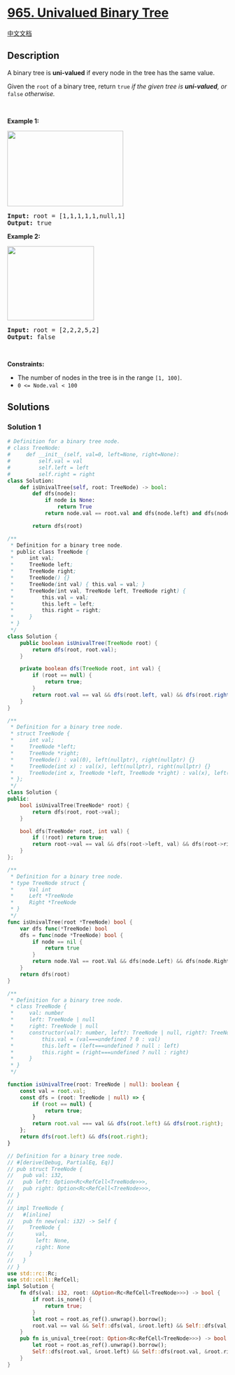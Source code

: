 # [965. Univalued Binary Tree](https://leetcode.com/problems/univalued-binary-tree)

[中文文档](./solution/0900-0999/0965.Univalued%20Binary%20Tree/README.md)

<!-- tags:Tree,Depth-First Search,Breadth-First Search,Binary Tree -->

## Description

<p>A binary tree is <strong>uni-valued</strong> if every node in the tree has the same value.</p>

<p>Given the <code>root</code> of a binary tree, return <code>true</code><em> if the given tree is <strong>uni-valued</strong>, or </em><code>false</code><em> otherwise.</em></p>

<p>&nbsp;</p>
<p><strong class="example">Example 1:</strong></p>
<img alt="" src="./images/unival_bst_1.png" style="width: 265px; height: 172px;" />
<pre>
<strong>Input:</strong> root = [1,1,1,1,1,null,1]
<strong>Output:</strong> true
</pre>

<p><strong class="example">Example 2:</strong></p>
<img alt="" src="./images/unival_bst_2.png" style="width: 198px; height: 169px;" />
<pre>
<strong>Input:</strong> root = [2,2,2,5,2]
<strong>Output:</strong> false
</pre>

<p>&nbsp;</p>
<p><strong>Constraints:</strong></p>

<ul>
	<li>The number of nodes in the tree is in the range <code>[1, 100]</code>.</li>
	<li><code>0 &lt;= Node.val &lt; 100</code></li>
</ul>

## Solutions

### Solution 1

<!-- tabs:start -->

```python
# Definition for a binary tree node.
# class TreeNode:
#     def __init__(self, val=0, left=None, right=None):
#         self.val = val
#         self.left = left
#         self.right = right
class Solution:
    def isUnivalTree(self, root: TreeNode) -> bool:
        def dfs(node):
            if node is None:
                return True
            return node.val == root.val and dfs(node.left) and dfs(node.right)

        return dfs(root)
```

```java
/**
 * Definition for a binary tree node.
 * public class TreeNode {
 *     int val;
 *     TreeNode left;
 *     TreeNode right;
 *     TreeNode() {}
 *     TreeNode(int val) { this.val = val; }
 *     TreeNode(int val, TreeNode left, TreeNode right) {
 *         this.val = val;
 *         this.left = left;
 *         this.right = right;
 *     }
 * }
 */
class Solution {
    public boolean isUnivalTree(TreeNode root) {
        return dfs(root, root.val);
    }

    private boolean dfs(TreeNode root, int val) {
        if (root == null) {
            return true;
        }
        return root.val == val && dfs(root.left, val) && dfs(root.right, val);
    }
}
```

```cpp
/**
 * Definition for a binary tree node.
 * struct TreeNode {
 *     int val;
 *     TreeNode *left;
 *     TreeNode *right;
 *     TreeNode() : val(0), left(nullptr), right(nullptr) {}
 *     TreeNode(int x) : val(x), left(nullptr), right(nullptr) {}
 *     TreeNode(int x, TreeNode *left, TreeNode *right) : val(x), left(left), right(right) {}
 * };
 */
class Solution {
public:
    bool isUnivalTree(TreeNode* root) {
        return dfs(root, root->val);
    }

    bool dfs(TreeNode* root, int val) {
        if (!root) return true;
        return root->val == val && dfs(root->left, val) && dfs(root->right, val);
    }
};
```

```go
/**
 * Definition for a binary tree node.
 * type TreeNode struct {
 *     Val int
 *     Left *TreeNode
 *     Right *TreeNode
 * }
 */
func isUnivalTree(root *TreeNode) bool {
	var dfs func(*TreeNode) bool
	dfs = func(node *TreeNode) bool {
		if node == nil {
			return true
		}
		return node.Val == root.Val && dfs(node.Left) && dfs(node.Right)
	}
	return dfs(root)
}
```

```ts
/**
 * Definition for a binary tree node.
 * class TreeNode {
 *     val: number
 *     left: TreeNode | null
 *     right: TreeNode | null
 *     constructor(val?: number, left?: TreeNode | null, right?: TreeNode | null) {
 *         this.val = (val===undefined ? 0 : val)
 *         this.left = (left===undefined ? null : left)
 *         this.right = (right===undefined ? null : right)
 *     }
 * }
 */

function isUnivalTree(root: TreeNode | null): boolean {
    const val = root.val;
    const dfs = (root: TreeNode | null) => {
        if (root == null) {
            return true;
        }
        return root.val === val && dfs(root.left) && dfs(root.right);
    };
    return dfs(root.left) && dfs(root.right);
}
```

```rust
// Definition for a binary tree node.
// #[derive(Debug, PartialEq, Eq)]
// pub struct TreeNode {
//   pub val: i32,
//   pub left: Option<Rc<RefCell<TreeNode>>>,
//   pub right: Option<Rc<RefCell<TreeNode>>>,
// }
//
// impl TreeNode {
//   #[inline]
//   pub fn new(val: i32) -> Self {
//     TreeNode {
//       val,
//       left: None,
//       right: None
//     }
//   }
// }
use std::rc::Rc;
use std::cell::RefCell;
impl Solution {
    fn dfs(val: i32, root: &Option<Rc<RefCell<TreeNode>>>) -> bool {
        if root.is_none() {
            return true;
        }
        let root = root.as_ref().unwrap().borrow();
        root.val == val && Self::dfs(val, &root.left) && Self::dfs(val, &root.right)
    }
    pub fn is_unival_tree(root: Option<Rc<RefCell<TreeNode>>>) -> bool {
        let root = root.as_ref().unwrap().borrow();
        Self::dfs(root.val, &root.left) && Self::dfs(root.val, &root.right)
    }
}
```

<!-- tabs:end -->

<!-- end -->
